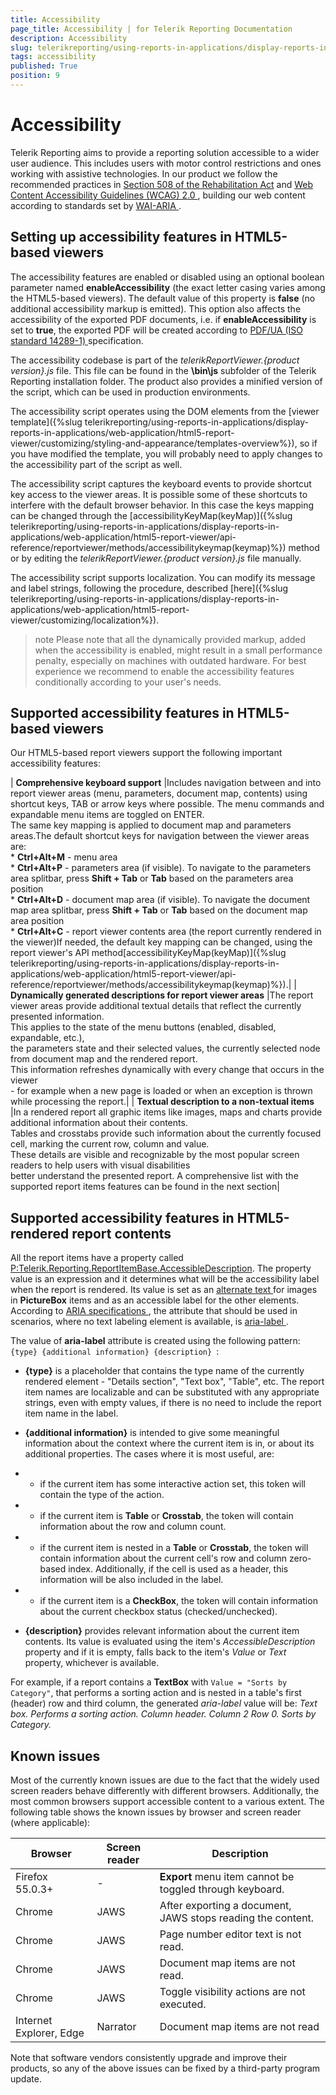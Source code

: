 ```yaml
---
title: Accessibility
page_title: Accessibility | for Telerik Reporting Documentation
description: Accessibility
slug: telerikreporting/using-reports-in-applications/display-reports-in-applications/web-application/accessibility
tags: accessibility
published: True
position: 9
---
```


# Accessibility



Telerik Reporting aims to provide a reporting solution accessible to a wider user audience.
        This includes users with motor control restrictions and ones working with assistive technologies.
        In our product we follow the recommended practices in
        [Section 508 of the Rehabilitation Act](http://www.section508.gov/)
        and
        [
            Web Content Accessibility Guidelines (WCAG) 2.0
          ](https://www.w3.org/TR/WCAG20/), building our web content according to standards set by
        [
            WAI-ARIA
          ](https://www.w3.org/TR/wai-aria-practices/).
      

## Setting up accessibility features in HTML5-based viewers

The accessibility features are enabled or disabled using an optional boolean parameter named __enableAccessibility__
          (the exact letter casing varies among the HTML5-based viewers). The default value of this property is __false__
          (no additional accessibility markup is emitted). This option also affects the accessibility of the exported PDF documents, i.e. if __enableAccessibility__
          is set to __true__, the exported PDF will be created according to
          [
              PDF/UA (ISO standard 14289-1)
            ](https://en.wikipedia.org/wiki/PDF/UA)
          specification.
        

The accessibility codebase is part of the
          *telerikReportViewer.{product version}.js* file.
          This file can be found in the __\bin\js__ subfolder of the Telerik Reporting installation folder.
          The product also provides a minified version of the script, which can be used in production environments.
        

The accessibility script operates using the DOM elements from the
          [viewer template]({%slug telerikreporting/using-reports-in-applications/display-reports-in-applications/web-application/html5-report-viewer/customizing/styling-and-appearance/templates-overview%}),
          so if you have modified the template, you will probably need to apply changes to the accessibility part of the script as well.
        

The accessibility script captures the keyboard events to provide shortcut key access to the viewer areas.
          It is possible some of these shortcuts to interfere with the default browser behavior.
          In this case the keys mapping can be changed through the [accessibilityKeyMap(keyMap)]({%slug telerikreporting/using-reports-in-applications/display-reports-in-applications/web-application/html5-report-viewer/api-reference/reportviewer/methods/accessibilitykeymap(keymap)%}) method or by editing the
          *telerikReportViewer.{product version}.js* file manually.
        

The accessibility script supports localization. You can modify its message and label strings, following the procedure, described
          [here]({%slug telerikreporting/using-reports-in-applications/display-reports-in-applications/web-application/html5-report-viewer/customizing/localization%}).
        

>note Please note that all the dynamically provided markup, added when the accessibility is enabled,            might result in a small performance penalty, especially on machines with outdated hardware.            For best experience we recommend to enable the accessibility features conditionally according to your user's needs.          


## Supported accessibility features in HTML5-based viewers

Our HTML5-based report viewers support the following important accessibility features:
        



| __Comprehensive keyboard support__ |Includes navigation between and into report viewer areas (menu, parameters, document map, contents) using<br/>                shortcut keys, TAB or arrow keys where possible. The menu commands and expandable menu items are toggled on ENTER.<br/>                The same key mapping is applied to document map and parameters areas.The default shortcut keys for navigation between the viewer areas are:<br/>*  __Ctrl+Alt+M__ - menu area<br/>*  __Ctrl+Alt+P__ - parameters area (if visible). To navigate to the parameters area splitbar, press __Shift + Tab__ or __Tab__ based on the parameters area position<br/>*  __Ctrl+Alt+D__ - document map area (if visible). To navigate the document map area splitbar, press __Shift + Tab__ or __Tab__ based on the document map area position<br/>*  __Ctrl+Alt+C__ - report viewer contents area (the report currently rendered in the viewer)If needed, the default key mapping can be changed, using the report viewer's API method[accessibilityKeyMap(keyMap)]({%slug telerikreporting/using-reports-in-applications/display-reports-in-applications/web-application/html5-report-viewer/api-reference/reportviewer/methods/accessibilitykeymap(keymap)%}).|
| __Dynamically generated descriptions for report viewer areas__ |The report viewer areas provide additional textual details that reflect the currently presented information.<br/>                This applies to the state of the menu buttons (enabled, disabled, expandable, etc.),<br/>                the parameters state and their selected values, the currently selected node from document map and the rendered report.<br/>                This information refreshes dynamically with every change that occurs in the viewer<br/>                - for example when a new page is loaded or when an exception is thrown while processing the report.|
| __Textual description to a non-textual items__ |In a rendered report all graphic items like images, maps and charts provide additional information about their contents.<br/>                Tables and crosstabs provide such information about the currently focused cell, marking the current row, column and value.<br/>                These details are visible and recognizable by the most popular screen readers to help users with visual disabilities<br/>                better understand the presented report. A comprehensive list with the supported report items features can be found in the next section|




## Supported accessibility features in HTML5-rendered report contents

All the report items have a property called [P:Telerik.Reporting.ReportItemBase.AccessibleDescription]().
          The property value is an expression and it determines what will be the accessibility label when the report is rendered.
          Its value is set as an
          [
              alternate text
            ](https://www.w3schools.com/tags/att_img_alt.asp) for images in __PictureBox__ items and as an accessible label for the other elements. According to
          [
              ARIA specifications
            ](https://developer.mozilla.org/en-US/docs/Web/Accessibility/ARIA)
          , the attribute that should be used in scenarios, where no text labeling element is available, is
          [
              aria-label
            ](https://www.w3.org/TR/wai-aria/states_and_properties#aria-label).
        

The value of
          __aria-label__
          attribute is created using the following pattern: `{type} {additional information} {description} `:
        

* __{type}__ is a placeholder that contains the type name of the currently rendered element - "Details section", "Text box", "Table", etc.
              The report item names are localizable and can be substituted with any appropriate strings, even with empty values, if there is no need to include the report item name in the label.
            

* __{additional information}__ is intended to give some meaningful information about the context where the current item is in, or about its additional properties.
              The cases where it is most useful, are:
            

* - if the current item has some interactive action set, this token will contain the type of the action.
                

* - if the current item is __Table__ or __Crosstab__, the token will contain information about the row and column count.
                

* - if the current item is nested in a __Table__ or __Crosstab__, the token will contain information
                  about the current cell's row and column zero-based index.
                  Additionally, if the cell is used as a header, this information will be also included in the label.
                

* - if the current item is a __CheckBox__, the token will contain information about the current checkbox status (checked/unchecked).
                

* __{description}__ provides relevant information about the current item contents. Its value is evaluated using the item's
              *AccessibleDescription* property and if it is empty, falls back to the item's
              *Value* or *Text* property, whichever is available.
            

For example, if a report contains a __TextBox__ with `Value = "Sorts by Category"`,
          that performs a sorting action and is nested in a table's first (header) row and third column,
          the generated *aria-label* value will be:
          *Text box. Performs a sorting action. Column header. Column 2 Row 0. Sorts by Category.*

## Known issues

Most of the currently known issues are due to the fact that the widely used screen readers behave differently with different browsers.
          Additionally, the most common browsers support accessible content to a various extent.
          The following table shows the known issues by browser and screen reader (where applicable):
        


| Browser | Screen reader | Description |
| ------ | ------ | ------ |
|Firefox 55.0.3+|-| __Export__ menu item cannot be toggled through keyboard.|
|Chrome|JAWS|After exporting a document, JAWS stops reading the content.|
|Chrome|JAWS|Page number editor text is not read.|
|Chrome|JAWS|Document map items are not read.|
|Chrome|JAWS|Toggle visibility actions are not executed.|
|Internet Explorer, Edge|Narrator|Document map items are not read|




Note that software vendors consistently upgrade and improve their products, so any of the above issues can be fixed by a third-party program update.
        
